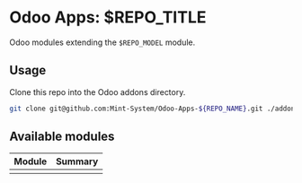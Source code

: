 # Odoo Apps: $REPO_TITLE

Odoo modules extending the `$REPO_MODEL` module.

## Usage

Clone this repo into the Odoo addons directory.

```bash
git clone git@github.com:Mint-System/Odoo-Apps-${REPO_NAME}.git ./addons/${REPO_FOLDER}
```

## Available modules

| Module | Summary |
| ------ | ------- |
|        |         |
